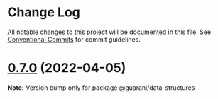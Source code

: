 # Change Log

All notable changes to this project will be documented in this file.
See [Conventional Commits](https://conventionalcommits.org) for commit guidelines.

# [0.7.0](https://github.com/guaranijs/guarani/compare/v0.6.1...v0.7.0) (2022-04-05)

**Note:** Version bump only for package @guarani/data-structures
